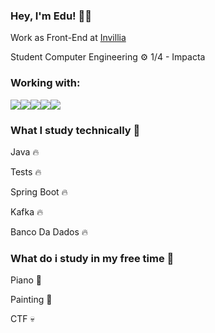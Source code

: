 ### Hey, I'm Edu! 🖖🏻
<p>Work as Front-End at <a href="https://invillia.com/global-growth-framework/" target="blank">Invillia</a></p>
<p>Student Computer Engineering ⚙️ 1/4 - Impacta</p>


### Working with:
<img src="https://img.shields.io/badge/JavaScript-F7DF1E?style=for-the-badge&logo=javascript&logoColor=black" /><img src="https://img.shields.io/badge/React-20232A?style=for-the-badge&logo=react&logoColor=61DAFBhttps://img.shields.io/badge/React-20232A?style=for-the-badge&logo=react&logoColor=61DAFB" /><img src="https://img.shields.io/badge/next.js-000000?style=for-the-badge&logo=nextdotjs&logoColor=white" /><img src="https://img.shields.io/badge/GraphQl-E10098?style=for-the-badge&logo=graphql&logoColor=white" /><img src="https://img.shields.io/badge/Apollo%20GraphQL-311C87?&style=for-the-badge&logo=Apollo%20GraphQL&logoColor=white" />
<br />

### What I study technically 📓
<p>Java 🔥</p>
<p>Tests 🔥</p>
<p>Spring Boot 🔥</p>
<p>Kafka 🔥</p>
<p>Banco Da Dados 🔥</p>

### What do i study in my free time 📓
<p>Piano 🎹</p>
<p>Painting 🎨</p>
<p>CTF 💀</p>
